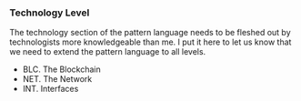 
### Technology Level

The technology section of the pattern language needs to be fleshed out by technologists more knowledgeable than me.  I put it here to let us know that we need to extend the pattern language to all levels.

* BLC. The Blockchain
* NET. The Network
* INT. Interfaces



